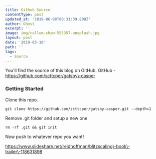 ```yaml
---
title: Github Source
contentType: post
updated_at: '2019-06-08T00:31:39.808Z'
author: Ghost
excerpt: ''
image: img/callum-shaw-555357-unsplash.jpg
layout: post
date: '2019-03-10'
path: ''
tags:
  - Source
---
```

You'll find the source of this blog on GitHub. GitHub \- https://github.com/scttcper/gatsby\-casper

### Getting Started

Clone this repo.

```
git clone https://github.com/scttcper/gatsby-casper.git --depth=1
```

Remove .git folder and setup a new one

```
rm -rf .git && git init
```

Now push to whatever repo you want\!

https://www.slideshare.net/reidhoffman/blitzscaling\-book\-trailer\-118631898

